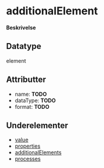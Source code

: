 # additionalElement

**Beskrivelse**

## Datatype
element

## Attributter
*  name: **TODO**
*  dataType: **TODO**
*  format: **TODO**

## Underelementer
* [value](value.md)
* [properties](properties.md)
* [additionalElements](additionalElements.md)
* [processes](processes.md)
